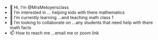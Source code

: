 - 👋 Hi, I’m @MrsMetoyersclass
- 👀 I’m interested in ... helping kids with there mathematics
- 🌱 I’m currently learning ...and teaching math class 1
- 💞️ I’m looking to collaborate on ...any students that need help with there math facts
- 📫 How to reach me ...email me or zoom link

<!---
MrsMetoyersclass/MrsMetoyersclass is a ✨ special ✨ repository because its `README.md` (this file) appears on your GitHub profile.
You can click the Preview link to take a look at your changes.
--->
